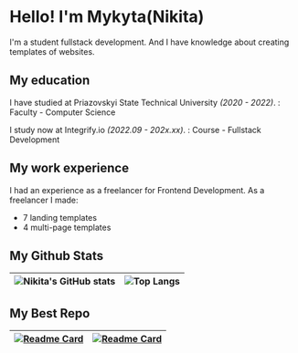 # Hello! I'm Mykyta(Nikita)

I'm a student fullstack development. And I have knowledge about creating templates of websites.

## My education

I have studied at Priazovskyi State Technical University *(2020 - 2022)*. 
: Faculty - Computer Science

I study now at Integrify.io *(2022.09 - 202x.xx)*.
: Course - Fullstack Development

## My work experience

I had an experience as a freelancer for Frontend Development.
As a freelancer I made:
* 7 landing templates
* 4 multi-page templates

## My Github Stats
| ![Nikita's GitHub stats](https://github-readme-stats.vercel.app/api?username=Remonone&show_icons=true&theme=radical) | ![Top Langs](https://github-readme-stats.vercel.app/api/top-langs/?username=Remonone&layout=compact) |
| ----------- | ----------- |

## My Best Repo

| [![Readme Card](https://github-readme-stats.vercel.app/api/pin/?username=Remonone&repo=-L-Ladesign-studio)](https://github.com/Remonone/-L-Ladesign-studio) | [![Readme Card](https://github-readme-stats.vercel.app/api/pin/?username=Remonone&repo=Design_Company)](https://github.com/Remonone/Design_Company) |
| ----------- | ----------- |

